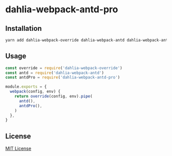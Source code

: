 # dahlia-webpack-antd-pro

## Installation

```sh
yarn add dahlia-webpack-override dahlia-webpack-antd dahlia-webpack-antd-pro
```

## Usage

```js
const override = require('dahlia-webpack-override')
const antd = require('dahlia-webpack-antd')
const antdPro = require('dahlia-webpack-antd-pro')

module.exports = {
  webpack(config, env) {
    return override(config, env).pipe(
      antd(),
      antdPro(),
    )
  },
}
```

## License

[MIT License](https://github.com/forsigner/dahlia-webpack-override/blob/master/LICENSE)
